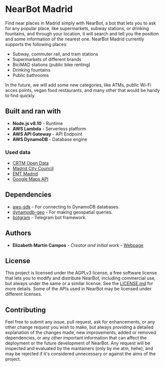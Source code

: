 # NearBot Madrid
Find near places in Madrid simply with NearBot, a bot that lets you to ask for any popular place, like supermarkets, subway stations, or drinking fountains, and through your location, it will search and tell you the position and some information of the nearest one. NearBot Madrid currently supports the following places:
* Subway, commuter rail, and tram stations
* Supermarkets of different brands
* BiciMAD stations (public bike renting)
* Drinking fountains
* Public bathrooms

In the future, we will add some new categories, like ATMs, public Wi-Fi acces points, vegan food restaurants, and many other that would be handy to find quickly.

## Built and ran with
* __Node.js v8.10__ - Runtime
* __AWS Lambda__ - Serverless platform
* __AWS API Gateway__ - API Endpoint
* __AWS DynamoDB__ - Database engine

### Used data
* [CRTM Open Data](http://www.crtm.es/)
* [Madrid City Council](http://www.madrid.es)
* [EMT Madrid](http://www.emtmadrid.es/)
* [Google Maps API](https://cloud.google.com/maps-platform/)

## Dependencies
* [aws-sdk](https://www.npmjs.com/package/aws-sdk) - For connecting to DynamoDB databases.
* [dynamodb-geo](https://www.npmjs.com/package/dynamodb-geo) - For making geospatial queries.
* [botgram](https://www.npmjs.com/package/botgram) - Telegram bot framework.

## Authors
* __Elizabeth Martín Campos__ - _Creator and initial work_ - [Webpage](https://eli.zabeth.es/)

## License
This project is licensed under the AGPLv3 license, a free software license that lets you to modify and distribute NearBot, including commercial use, but always under the same or a similar license. See the [LICENSE.md](LICENSE.md) for more details. Some of the APIs used in NearBot may be licensed under different licenses.

## Contributing
Feel free to submit any issue, pull request, ask for enhancements, or any other change request you wish to make, but always providing a detailed explanation of the changes made, new improvements, added or removed dependencies, or any other important information that can affect the deployment or the future development of NearBot. Any request will be inspected and evaluated by the mantainers (only by me atm, hehe), and may be rejected if it's considered unnecessary or against the aims of the project.

